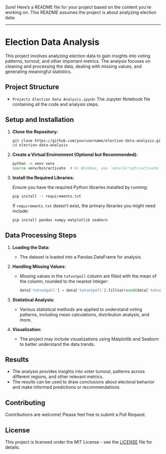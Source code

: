Sure! Here’s a README file for your project based on the content you’re working on. This README assumes the project is about analyzing election data:

---

# Election Data Analysis

This project involves analyzing election data to gain insights into voting patterns, turnout, and other important metrics. The analysis focuses on cleaning and processing the data, dealing with missing values, and generating meaningful statistics.

## Project Structure

- `Projects Election Data Analysis.ipynb`: The Jupyter Notebook file containing all the code and analysis steps.

## Setup and Installation

1. **Clone the Repository:**

   ```bash
   git clone https://github.com/yourusername/election-data-analysis.git
   cd election-data-analysis
   ```

2. **Create a Virtual Environment (Optional but Recommended):**

   ```bash
   python -m venv venv
   source venv/bin/activate  # On Windows, use `venv\Scripts\activate`
   ```

3. **Install the Required Libraries:**

   Ensure you have the required Python libraries installed by running:

   ```bash
   pip install -r requirements.txt
   ```

   If `requirements.txt` doesn't exist, the primary libraries you might need include:

   ```bash
   pip install pandas numpy matplotlib seaborn
   ```

## Data Processing Steps

1. **Loading the Data:**
   - The dataset is loaded into a Pandas DataFrame for analysis.

2. **Handling Missing Values:**
   - Missing values in the `totvotpoll` column are filled with the mean of the column, rounded to the nearest integer:
     
     ```python
     data['totvotpoll'] = data['totvotpoll'].fillna(round(data['totvotpoll'].mean()))
     ```

3. **Statistical Analysis:**
   - Various statistical methods are applied to understand voting patterns, including mean calculations, distribution analysis, and more.

4. **Visualization:**
   - The project may include visualizations using Matplotlib and Seaborn to better understand the data trends.

## Results

- The analysis provides insights into voter turnout, patterns across different regions, and other relevant metrics.
- The results can be used to draw conclusions about electoral behavior and make informed predictions or recommendations.

## Contributing

Contributions are welcome! Please feel free to submit a Pull Request.

## License

This project is licensed under the MIT License - see the [LICENSE](LICENSE) file for details.
